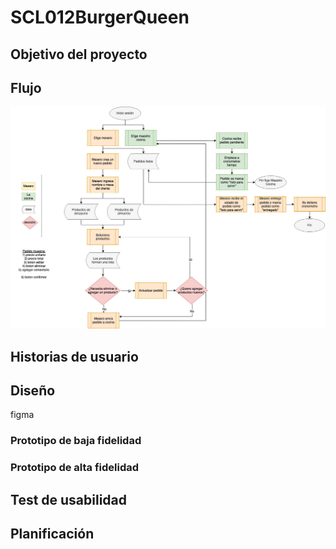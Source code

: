 # SCL012BurgerQueen

## Objetivo del proyecto

## Flujo

![Flujo.Burger.Queen](img/Diagram_BurgerQueen2.jpg)

## Historias de usuario

## Diseño

figma

### Prototipo de baja fidelidad

### Prototipo de alta fidelidad

## Test de usabilidad

## Planificación




